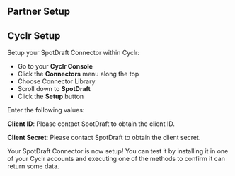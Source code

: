 
<section class="setup partner" markdown="1">

## Partner Setup

<div class="section-content" markdown="1">

</div>

</section>

<section class="setup cyclr" markdown="1">

## Cyclr Setup

<div class="section-content" markdown="1">

Setup your SpotDraft Connector within Cyclr:

- Go to your **Cyclr Console**
- Click the **Connectors** menu along the top
- Choose Connector Library
- Scroll down to **SpotDraft**
- Click the **Setup** button

Enter the following values:

**Client ID**: Please contact SpotDraft to obtain the client ID.

**Client Secret**:  Please contact SpotDraft to obtain the client secret.

Your SpotDraft Connector is now setup! You can test it by installing it in one of your Cyclr accounts and executing one of the methods to confirm it can return some data.

</div>

</section>
